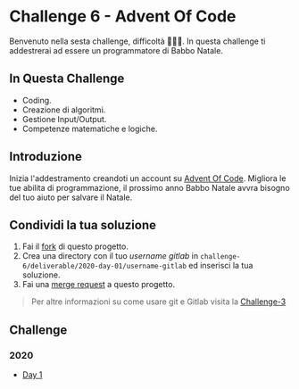 [aoc]: https://adventofcode.com
[aoc-2021-day-01]: https://adventofcode.com/2020/day/1
[fork-gitlab]: https://docs.gitlab.com/ee/user/project/repository/forking_workflow.html
[merge-request-gitlab]: https://docs.gitlab.com/ee/user/project/merge_requests/creating_merge_requests.html
[dir-challenge-3]: ../challenge-3

# Challenge 6 - Advent Of Code

Benvenuto nella sesta challenge, difficoltà 🤕➕➕.
In questa challenge ti addestrerai ad essere un programmatore di Babbo Natale.

## In Questa Challenge

- Coding.
- Creazione di algoritmi.
- Gestione Input/Output.
- Competenze matematiche e logiche.

## Introduzione

Inizia l'addestramento creandoti un account su [Advent Of Code][aoc]. Migliora le tue abilita di programmazione, il prossimo anno Babbo Natale avvra bisogno del tuo aiuto per salvare il Natale.

## Condividi la tua soluzione

1. Fai il [fork][fork-gitlab] di questo progetto.
2. Crea una directory con il tuo _username gitlab_ in `challenge-6/deliverable/2020-day-01/username-gitlab` ed inserisci la tua soluzione.
3. Fai una [merge request][merge-request-gitlab] a questo progetto.

> Per altre informazioni su come usare git e Gitlab visita la [Challenge-3][dir-challenge-3]

## Challenge

### 2020

- [Day 1][aoc-2021-day-01]
